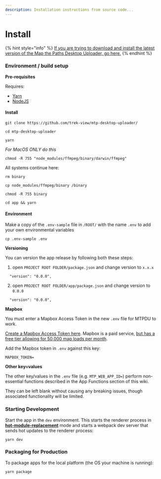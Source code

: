 ```yaml
---
description: Installation instructions from source code...
---
```


# Install

{% hint style="info" %}
[If you are trying to download and install the latest version of the Map the Paths Desktop Uploader, go here.](http://mtp.trekview.org/uploader)
{% endhint %}

### Environment / build setup

**Pre-requisites**

Requires:

* [Yarn](https://classic.yarnpkg.com/en/)
* [NodeJS](https://nodejs.org/)

#### **Install**

```text
git clone https://github.com/trek-view/mtp-desktop-uploader/
```

```text
cd mtp-desktop-uploader
```

```text
yarn
```

_For MacOS ONLY do this_ 

```text
chmod -R 755 "node_modules/ffmpeg/binary/darwin/ffmpeg"
```

All systems continue here:

```text
rm binary
```

```text
cp node_modules/ffmpeg/binary /binary
```

```text
chmod -R 755 binary
```

```text
cd app && yarn
```

#### **Environment**

Make a copy of the `.env-sample` file in `/ROOT/` with the name `.env` to add your own environmental variables

```text
cp .env-sample .env
```

**Versioning**

You can version the app release by following both these steps:

1. open `PROJECT ROOT FOLDER/package.json` and change version to `x.x.x`

```text
  "version": "0.0.0",
```

2. open `PROJECT ROOT FOLDER/app/package.json` and change version to `0.0.0`

```text
  "version": "0.0.0",
```

**Mapbox**

You must enter a Mapbox Access Token in the new `.env` file for MTPDU to work.

[Create a Mapbox Access Token here](https://account.mapbox.com/). Mapbox is a paid service, [but has a free tier allowing for 50,000 map loads per month](https://www.mapbox.com/pricing/).

Add the Mapbox token in `.env` against this key:

```text
MAPBOX_TOKEN=
```

**Other key=values**

The other key/values in the `.env` file \(e.g. `MTP_WEB_APP_ID=`\) perform non-essential functions described in the App Functions section of this wiki.

They can be left blank without causing any breaking issues, though associated functionality will be limited.

### **Starting Development**

Start the app in the `dev` environment. This starts the renderer process in [**hot-module-replacement**](https://webpack.js.org/guides/hmr-react/) mode and starts a webpack dev server that sends hot updates to the renderer process:

```text
yarn dev
```

### **Packaging for Production**

To package apps for the local platform \(the OS your machine is running\):

```text
yarn package
```

